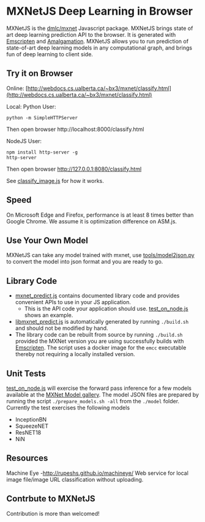 MXNetJS Deep Learning in Browser
================================
MXNetJS is the [dmlc/mxnet](https://github.com/dmlc/mxnet) Javascript package. MXNetJS brings state of art deep learning prediction API to the browser.
It is generated with [Emscripten](https://github.com/kripken/emscripten) and [Amalgamation](https://github.com/dmlc/mxnet/tree/master/amalgamation).
MXNetJS allows you to run prediction of state-of-art deep learning models in any computational graph, and brings fun of deep learning to client side.


Try it on Browser
-----------------

Online: [http://webdocs.cs.ualberta.ca/~bx3/mxnet/classify.html](http://webdocs.cs.ualberta.ca/~bx3/mxnet/classify.html)

Local:
Python User:
```
python -m SimpleHTTPServer
```
Then open browser http://localhost:8000/classify.html

NodeJS User:
```
npm install http-server -g
http-server
```
Then open browser http://127.0.0.1:8080/classify.html

See [classify_image.js](classify_image.js) for how it works.

Speed
-----
On Microsoft Edge and Firefox, performance is at least 8 times better than Google Chrome. We assume it is optimization difference on ASM.js.


Use Your Own Model
------------------
MXNetJS can take any model trained with mxnet, use [tools/model2json.py](tools/model2json.py) to convert the model into json format and you are ready to go.


Library Code
------------
- [mxnet_predict.js](mxnet_predict.js) contains documented library code and provides convenient APIs to use in your JS application.
  - This is the API code your application should use. [test_on_node.js](test_on_node.js) shows an example.
- [libmxnet_predict.js](libmxnet_predict.js) is automatically generated by running ```./build.sh``` and should not be modified by hand.
- The library code can be rebuilt from source by running `./build.sh` provided the MXNet version you are using successfully builds with [Emscripten](https://github.com/kripken/emscripten).  The script uses a docker image for the `emcc` executable thereby not requiring a locally installed version.


Unit Tests
----------
[test_on_node.js](test_on_node.js) will exercise the forward pass inference for a few models available at the [MXNet Model gallery](https://github.com/dmlc/mxnet-model-gallery).  The model JSON files are prepared by running the script `./prepare_models.sh -all` from the `./model` folder.  Currently the test exercises the following models 

- InceptionBN
- SqueezeNET
- ResNET18
- NiN


Resources
---------
Machine Eye -http://rupeshs.github.io/machineye/ Web service for local image file/image URL classification without uploading.


Contrbute to MXNetJS
--------------------
Contribution is more than welcomed!
